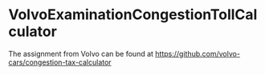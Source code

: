 # VolvoExaminationCongestionTollCalculator
The assignment from Volvo can be found at https://github.com/volvo-cars/congestion-tax-calculator
